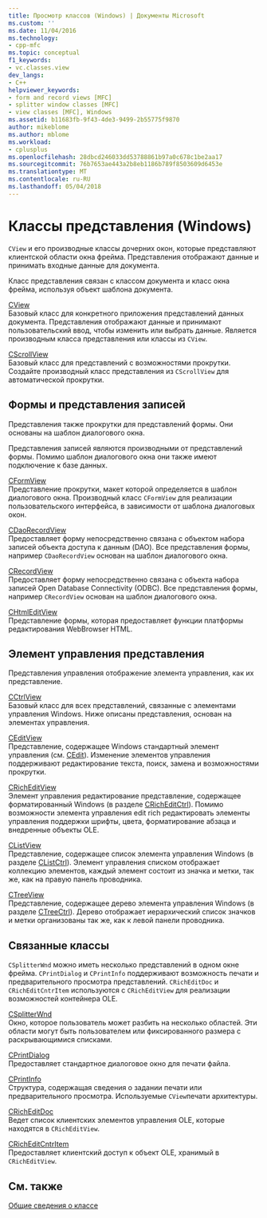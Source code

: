 ```yaml
---
title: Просмотр классов (Windows) | Документы Microsoft
ms.custom: ''
ms.date: 11/04/2016
ms.technology:
- cpp-mfc
ms.topic: conceptual
f1_keywords:
- vc.classes.view
dev_langs:
- C++
helpviewer_keywords:
- form and record views [MFC]
- splitter window classes [MFC]
- view classes [MFC], Windows
ms.assetid: b11683fb-9f43-4de3-9499-2b55775f9870
author: mikeblome
ms.author: mblome
ms.workload:
- cplusplus
ms.openlocfilehash: 28dbcd246033dd53788861b97a0c678c1be2aa17
ms.sourcegitcommit: 76b7653ae443a2b8eb1186b789f8503609d6453e
ms.translationtype: MT
ms.contentlocale: ru-RU
ms.lasthandoff: 05/04/2018
---
```

# <a name="view-classes-windows"></a>Классы представления (Windows)
`CView` и его производные классы дочерних окон, которые представляют клиентской области окна фрейма. Представления отображают данные и принимать входные данные для документа.  
  
 Класс представления связан с классом документа и класс окна фрейма, используя объект шаблона документа.  
  
 [CView](../mfc/reference/cview-class.md)  
 Базовый класс для конкретного приложения представлений данных документа. Представления отображают данные и принимают пользовательский ввод, чтобы изменить или выбрать данные. Является производным класса представления или классы из `CView`.  
  
 [CScrollView](../mfc/reference/cscrollview-class.md)  
 Базовый класс для представлений с возможностями прокрутки. Создайте производный класс представления из `CScrollView` для автоматической прокрутки.  
  
## <a name="form-and-record-views"></a>Формы и представления записей  
 Представления также прокрутки для представлений формы. Они основаны на шаблон диалогового окна.  
  
 Представления записей являются производными от представлений формы. Помимо шаблон диалогового окна они также имеют подключение к базе данных.  
  
 [CFormView](../mfc/reference/cformview-class.md)  
 Представление прокрутки, макет которой определяется в шаблон диалогового окна. Производный класс `CFormView` для реализации пользовательского интерфейса, в зависимости от шаблона диалоговых окон.  
  
 [CDaoRecordView](../mfc/reference/cdaorecordview-class.md)  
 Предоставляет форму непосредственно связана с объектом набора записей объекта доступа к данным (DAO). Все представления формы, например `CDaoRecordView` основан на шаблон диалогового окна.  
  
 [CRecordView](../mfc/reference/crecordview-class.md)  
 Предоставляет форму непосредственно связана с объекта набора записей Open Database Connectivity (ODBC). Все представления формы, например `CRecordView` основан на шаблон диалогового окна.  
  
 [CHtmlEditView](../mfc/reference/chtmleditview-class.md)  
 Представление формы, которая предоставляет функции платформы редактирования WebBrowser HTML.  
  
## <a name="control-views"></a>Элемент управления представления  
 Представления управления отображение элемента управления, как их представление.  
  
 [CCtrlView](../mfc/reference/cctrlview-class.md)  
 Базовый класс для всех представлений, связанные с элементами управления Windows. Ниже описаны представления, основан на элементах управления.  
  
 [CEditView](../mfc/reference/ceditview-class.md)  
 Представление, содержащее Windows стандартный элемент управления (см. [CEdit](../mfc/reference/cedit-class.md)). Изменение элементов управления поддерживают редактирование текста, поиск, замена и возможностями прокрутки.  
  
 [CRichEditView](../mfc/reference/cricheditview-class.md)  
 Элемент управления редактирование представление, содержащее форматированный Windows (в разделе [CRichEditCtrl](../mfc/reference/cricheditctrl-class.md)). Помимо возможности элемента управления edit rich редактировать элементы управления поддержки шрифты, цвета, форматирование абзаца и внедренные объекты OLE.  
  
 [CListView](../mfc/reference/clistview-class.md)  
 Представление, содержащее список элемента управления Windows (в разделе [CListCtrl](../mfc/reference/clistctrl-class.md)). Элемент управления списком отображает коллекцию элементов, каждый элемент состоит из значка и метки, так же, как на правую панель проводника.  
  
 [CTreeView](../mfc/reference/ctreeview-class.md)  
 Представление, содержащее дерево элемента управления Windows (в разделе [CTreeCtrl](../mfc/reference/ctreectrl-class.md)). Дерево отображает иерархический список значков и метки организованы так же, как к левой панели проводника.  
  
## <a name="related-classes"></a>Связанные классы  
 `CSplitterWnd` можно иметь несколько представлений в одном окне фрейма. `CPrintDialog` и `CPrintInfo` поддерживают возможность печати и предварительного просмотра представлений. `CRichEditDoc` и `CRichEditCntrItem` используются с `CRichEditView` для реализации возможностей контейнера OLE.  
  
 [CSplitterWnd](../mfc/reference/csplitterwnd-class.md)  
 Окно, которое пользователь может разбить на несколько областей. Эти области могут быть пользователем или фиксированного размера с раскрывающимися списками.  
  
 [CPrintDialog](../mfc/reference/cprintdialog-class.md)  
 Предоставляет стандартное диалоговое окно для печати файла.  
  
 [CPrintInfo](../mfc/reference/cprintinfo-structure.md)  
 Структура, содержащая сведения о задании печати или предварительного просмотра. Используемые `CView`печати архитектуры.  
  
 [CRichEditDoc](../mfc/reference/cricheditdoc-class.md)  
 Ведет список клиентских элементов управления OLE, которые находятся в `CRichEditView`.  
  
 [CRichEditCntrItem](../mfc/reference/cricheditcntritem-class.md)  
 Предоставляет клиентский доступ к объект OLE, хранимый в `CRichEditView`.  
  
## <a name="see-also"></a>См. также  
 [Общие сведения о классе](../mfc/class-library-overview.md)

